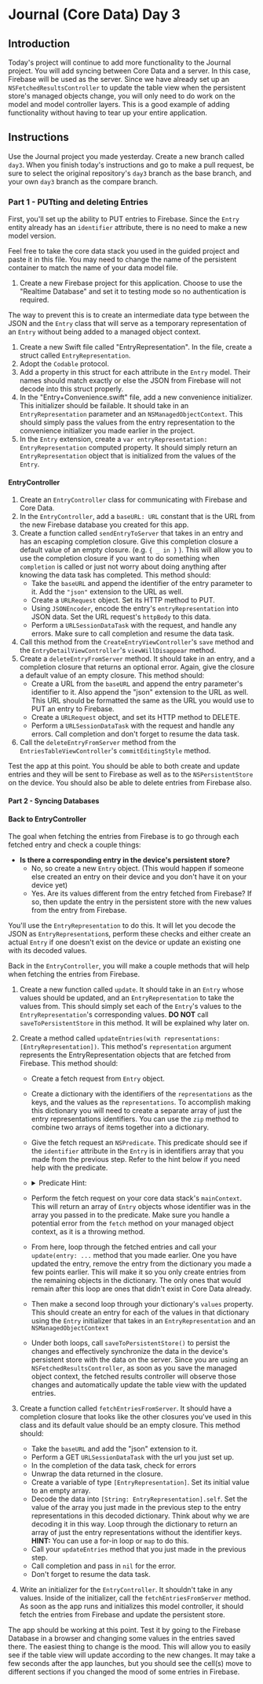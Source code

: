 # Journal (Core Data) Day 3

## Introduction

Today's project will continue to add more functionality to the Journal project. You will add syncing between Core Data and a server. In this case, Firebase will be used as the server. Since we have already set up an `NSFetchedResultsController` to update the table view when the persistent store's managed objects change, you will only need to do work on the model and model controller layers. This is a good example of adding functionality without having to tear up your entire application.

## Instructions

Use the Journal project you made yesterday. Create a new branch called `day3`. When you finish today's instructions and go to make a pull request, be sure to select the original repository's `day3` branch as the base branch, and your own `day3` branch as the compare branch.

### Part 1 - PUTting and deleting Entries

First, you'll set up the ability to PUT entries to Firebase. Since the `Entry` entity already has an `identifier` attribute, there is no need to make a new model version.

Feel free to take the core data stack you used in the guided project and paste it in this file. You may need to change the name of the persistent container to match the name of your data model file.

1. Create a new Firebase project for this application. Choose to use the "Realtime Database" and set it to testing mode so no authentication is required.

The way to prevent this is to create an intermediate data type between the JSON and the `Entry` class that will serve as a temporary representation of an `Entry` without being added to a managed object context.

1. Create a new Swift file called "EntryRepresentation". In the file, create a struct called `EntryRepresentation`.
2. Adopt the `Codable` protocol.
3. Add a property in this struct for each attribute in the `Entry` model. Their names should match exactly or else the JSON from Firebase will not decode into this struct properly.
4. In the "Entry+Convenience.swift" file, add a new convenience initializer. This initializer should be failable. It should take in an `EntryRepresentation` parameter and an `NSManagedObjectContext`. This should simply pass the values from the entry representation to the convenience initializer you made earlier in the project. 
5. In the `Entry` extension, create a `var entryRepresentation: EntryRepresentation` computed property. It should simply return an `EntryRepresentation` object that is initialized from the values of the `Entry`.

#### EntryController

1. Create an `EntryController` class for communicating with Firebase and Core Data.
2. In the `EntryController`, add a `baseURL: URL` constant that is the URL from the new Firebase database you created for this app.
3. Create a function called `sendEntryToServer` that takes in an entry and has an escaping completion closure. Give this completion closure a default value of an empty closure. (e.g. `{ _ in }` ). This will allow you to use the completion closure if you want to do something when `completion` is called or just not worry about doing anything after knowing the data task has completed. This method should:
    - Take the `baseURL` and append the identifier of the entry parameter to it. Add the `"json"` extension to the URL as well.
    - Create a `URLRequest` object. Set its HTTP method to PUT.
    - Using `JSONEncoder`, encode the entry's `entryRepresentation` into JSON data. Set the URL request's `httpBody` to this data.
    - Perform a `URLSessionDataTask` with the request, and handle any errors. Make sure to call completion and resume the data task.
4. Call this method from the `CreateEntryViewController`'s `save` method and the `EntryDetailViewController`'s `viewWillDisappear` method.
5. Create a `deleteEntryFromServer` method. It should take in an entry, and a completion closure that returns an optional error. Again, give the closure a default value of an empty closure. This method should:
    - Create a URL from the `baseURL` and append the entry parameter's identifier to it. Also append the "json" extension to the URL as well. This URL should be formatted the same as the URL you would use to PUT an entry to Firebase.
    - Create a `URLRequest` object, and set its HTTP method to DELETE.
    - Perform a `URLSessionDataTask` with the request and handle any errors. Call completion and don't forget to resume the data task.
6. Call the `deleteEntryFromServer` method from the `EntriesTableViewController`'s `commitEditingStyle` method.

Test the app at this point. You should be able to both create and update entries and they will be sent to Firebase as well as to the `NSPersistentStore` on the device. You should also be able to delete entries from Firebase also.

#### Part 2 - Syncing Databases

#### Back to EntryController

The goal when fetching the entries from Firebase is to go through each fetched entry and check a couple things:
- **Is there a corresponding entry in the device's persistent store?**
    - No, so create a new `Entry` object. (This would happen if someone else created an entry on their device and you don't have it on your device yet)
    - Yes. Are its values different from the entry fetched from Firebase? If so, then update the entry in the persistent store with the new values from the entry from Firebase.

You'll use the `EntryRepresentation` to do this. It will let you decode the JSON as `EntryRepresentation`s, perform these checks and either create an actual `Entry` if one doesn't exist on the device or update an existing one with its decoded values.

Back in the `EntryController`, you will make a couple methods that will help when fetching the entries from Firebase. 

1. Create a new function called `update`. It should take in an `Entry` whose values should be updated, and an `EntryRepresentation` to take the values from. This should simply set each of the `Entry`'s values to the `EntryRepresentation`'s corresponding values. **DO NOT** call `saveToPersistentStore` in this method. It will be explained why later on.
2. Create a method called `updateEntries(with representations: [EntryRepresentation])`. This method's `representation` argument represents the EntryRepresentation objects that are fetched from Firebase. This method should:
    - Create a fetch request from `Entry` object. 
    - Create a dictionary with the identifiers of the `representations` as the keys, and the values as the `representations`. To accomplish making this dictionary you will need to create a separate array of just the entry representations identifiers. You can use the `zip` method to combine two arrays of items together into a dictionary.
    - Give the fetch request an `NSPredicate`. This predicate should see if the `identifier` attribute in the `Entry` is in identifiers array that you made from the previous step. Refer to the hint below if you need help with the predicate.
    - <details><summary>Predicate Hint:</summary><p>
  
      `NSPredicate(format: "identifier IN %@", identifiersToFetch) // assuming the array of identifiers you made was called "identifiersToFetch"`

      </p>
      </details>
    - Perform the fetch request on your core data stack's `mainContext`. This will return an array of `Entry` objects whose identifier was in the array you passed in to the predicate. Make sure you handle a potential error from the `fetch` method on your managed object context, as it is a throwing method.
    - From here, loop through the fetched entries and call your `update(entry: ...` method that you made earlier. One you have updated the entry, remove the entry from the dictionary you made a few points earlier. This will make it so you only create entries from the remaining objects in the dictionary. The only ones that would remain after this loop are ones that didn't exist in Core Data already.
    - Then make a second loop through your dictionary's `values` property. This should create an entry for each of the values in that dictionary using the `Entry` initializer that takes in an `EntryRepresentation` and an `NSManagedObjectContext`
    - Under both loops, call `saveToPersistentStore()` to persist the changes and effectively synchronize the data in the device's persistent store with the data on the server.  Since you are using an `NSFetchedResultsController`, as soon as you save the managed object context, the fetched results controller will observe those changes and automatically update the table view with the updated entries.
    
3. Create a function called `fetchEntriesFromServer`. It should have a completion closure that looks like the other closures you've used in this class and its default value should be an empty closure. This method should:
    - Take the `baseURL` and add the "json" extension to it. 
    - Perform a GET `URLSessionDataTask` with the url you just set up.
    - In the completion of the data task, check for errors
    - Unwrap the data returned in the closure.
    - Create a variable of type `[EntryRepresentation]`. Set its initial value to an empty array.
    - Decode the data into `[String: EntryRepresentation].self`. Set the value of the array you just made in the previous step to the entry representations in this decoded dictionary. Think about why we are decoding it in this way. Loop through the dictionary to return an array of just the entry representations without the identifier keys. **HINT:** You can use a for-in loop or `map` to do this.
    - Call your `updateEntries` method that you just made in the previous step.
    - Call completion and pass in `nil` for the error.
    - Don't forget to resume the data task.
4. Write an initializer for the `EntryController`. It shouldn't take in any values. Inside of the initializer, call the `fetchEntriesFromServer` method. As soon as the app runs and initializes this model controller, it should fetch the entries from Firebase and update the persistent store.

The app should be working at this point. Test it by going to the Firebase Database in a browser and changing some values in the entries saved there. The easiest thing to change is the mood. This will allow you to easily see if the table view will update according to the new changes. It may take a few seconds after the app launches, but you should see the cell(s) move to different sections if you changed the mood of some entries in Firebase.
